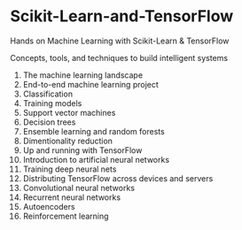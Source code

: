 # Scikit-Learn-and-TensorFlow

Hands on Machine Learning with Scikit-Learn & TensorFlow

Concepts, tools, and techniques to build intelligent systems


1. The machine learning landscape 
2. End-to-end machine learning project 
3. Classification
4. Training models 
5. Support vector machines
6. Decision trees
7. Ensemble learning and random forests 
8. Dimentionality reduction
9. Up and running with TensorFlow
10. Introduction to artificial neural networks
11. Training deep neural nets
12. Distributing TensorFlow across devices and servers
13. Convolutional neural networks
14. Recurrent neural networks
15. Autoencoders
16. Reinforcement learning 
